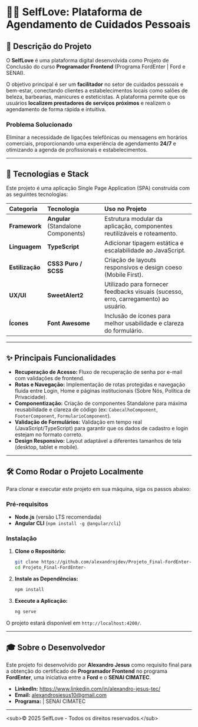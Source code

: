 
# 💇‍♀️ SelfLove: Plataforma de Agendamento de Cuidados Pessoais

## 📝 Descrição do Projeto

O **SelfLove** é uma plataforma digital desenvolvida como Projeto de Conclusão do curso **Programador Frontend** (Programa FordEnter | Ford e SENAI).

O objetivo principal é ser um **facilitador** no setor de cuidados pessoais e bem-estar, conectando clientes a estabelecimentos locais como salões de beleza, barbearias, manicures e esteticistas. A plataforma permite que os usuários **localizem prestadores de serviços próximos** e realizem o agendamento de forma rápida e intuitiva.

### Problema Solucionado

Eliminar a necessidade de ligações telefônicas ou mensagens em horários comerciais, proporcionando uma experiência de agendamento **24/7** e otimizando a agenda de profissionais e estabelecimentos.

-----

## 🚀 Tecnologias e Stack

Este projeto é uma aplicação Single Page Application (SPA) construída com as seguintes tecnologias:

| Categoria | Tecnologia | Uso no Projeto |
| :--- | :--- | :--- |
| **Framework** | **Angular** (Standalone Components) | Estrutura modular da aplicação, componentes reutilizáveis e roteamento. |
| **Linguagem** | **TypeScript** | Adicionar tipagem estática e escalabilidade ao JavaScript. |
| **Estilização** | **CSS3 Puro / SCSS** | Criação de layouts responsivos e design coeso (Mobile First). |
| **UX/UI** | **SweetAlert2** | Utilizado para fornecer feedbacks visuais (sucesso, erro, carregamento) ao usuário. |
| **Ícones** | **Font Awesome** | Inclusão de ícones para melhor usabilidade e clareza do formulário. |

-----

## ✨ Principais Funcionalidades

  * **Recuperação de Acesso:** Fluxo de recuperação de senha por e-mail com validações de frontend.
  * **Rotas e Navegação:** Implementação de rotas protegidas e navegação fluida entre Login, Home e páginas institucionais (Sobre Nós, Política de Privacidade).
  * **Componentização:** Criação de componentes Standalone para máxima reusabilidade e clareza de código (ex: `CabecalhoComponent`, `FooterComponent`, `FormularioComponent`).
  * **Validação de Formulários:** Validação em tempo real (JavaScript/TypeScript) para garantir que os dados de cadastro e login estejam no formato correto.
  * **Design Responsivo:** Layout adaptável a diferentes tamanhos de tela (desktop, tablet e mobile).

-----

## 🛠 Como Rodar o Projeto Localmente

Para clonar e executar este projeto em sua máquina, siga os passos abaixo:

### Pré-requisitos

  * **Node.js** (versão LTS recomendada)
  * **Angular CLI** (`npm install -g @angular/cli`)

### Instalação

1.  **Clone o Repositório:**

    ```bash
    git clone https://github.com/alexandrojdev/Projeto_Final-FordEnter-
    cd Projeto_Final-FordEnter-
    ```

2.  **Instale as Dependências:**

    ```bash
    npm install
    ```

3.  **Execute a Aplicação:**

    ```bash
    ng serve
    ```

O projeto estará disponível em `http://localhost:4200/`.

-----

## 🎓 Sobre o Desenvolvedor

Este projeto foi desenvolvido por **Alexandro Jesus** como requisito final para a obtenção do certificado de **Programador Frontend** no programa **FordEnter**, uma iniciativa entre a **Ford** e o **SENAI CIMATEC**.

  * **LinkedIn:** https://www.linkedin.com/in/alexandro-jesus-tec/
  * **Email:** alexandrosjesus10@gmail.com
  * **Programa:** <FordEnter> | SENAI CIMATEC

-----

\<sub\>© 2025 SelfLove - Todos os direitos reservados.\</sub\>